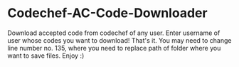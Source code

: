 Codechef-AC-Code-Downloader
===========================

Download accepted code from codechef of any user.
Enter username of user whose codes you want to download!
That's it.
You may need to change line number no. 135, where you need to replace path of folder where you want to save files.
Enjoy :)
